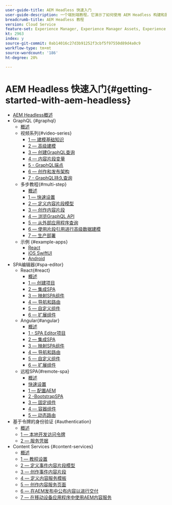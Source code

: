 ```yaml
---
user-guide-title: AEM Headless 快速入门
user-guide-description: 一个端到端教程，它演示了如何使用 AEM Headless 构建和展示内容。
breadcrumb-title: AEM Headless 教程
version: Cloud Service
feature-set: Experience Manager, Experience Manager Assets, Experience Manager Sites
kt: 2963
index: y
source-git-commit: 0ab14016c27d3b91252f3cbf5f97550d89d4a0c9
workflow-type: tm+mt
source-wordcount: '186'
ht-degree: 20%

---
```



# AEM Headless 快速入门{#getting-started-with-aem-headless}

+ [AEM Headless概述](./overview.md)
+ GraphQL {#graphql}
   + [概述](./graphql/overview.md)
   + 视频系列{#video-series}
      + [1 — 建模基础知识](./graphql/video-series/modeling-basics.md)
      + [2 — 高级建模](./graphql/video-series/advanced-modeling.md)
      + [3 — 创建GraphQL查询](./graphql/video-series/creating-graphql-queries.md)
      + [4 — 内容片段变量](./graphql/video-series/content-fragment-variations.md)
      + [5 - GraphQL端点](./graphql/video-series/graphql-endpoints.md)
      + [6 — 创作和发布架构](./graphql/video-series/author-publish-architecture.md)
      + [7 - GraphQL持久查询](./graphql/video-series/graphql-persisted-queries.md)
   + 多步教程{#multi-step}
      + [概述](./graphql/multi-step/overview.md)
      + [1 — 快速设置](./graphql/multi-step/setup.md)
      + [2 — 定义内容片段模型](./graphql/multi-step/content-fragment-models.md)
      + [3 — 创作内容片段](./graphql/multi-step/author-content-fragments.md)
      + [4 — 浏览GraphQL API](./graphql/multi-step/explore-graphql-api.md)
      + [5 — 从外部应用程序查询](./graphql/multi-step/graphql-and-external-app.md)
      + [6 — 使用片段引用进行高级数据建模](./graphql/multi-step/fragment-references.md)
      + [7 — 生产部署](./graphql/multi-step/production-deployment.md)
   + 示例 {#example-apps}
      + [React](./graphql/example-apps/react-app.md)
      + [iOS SwiftUI](./graphql/example-apps/ios-swiftui-app.md)
      + [Android](./graphql/example-apps/android-app.md)
+ SPA编辑器{#spa-editor}
   + React{#react}
      + [概述](./spa-editor/react/overview.md)
      + [1 — 创建项目](./spa-editor/react/create-project.md)
      + [2 — 集成SPA](./spa-editor/react/integrate-spa.md)
      + [3 — 映射SPA组件](./spa-editor/react/map-components.md)
      + [4 — 导航和路由](./spa-editor/react/navigation-routing.md)
      + [5 — 自定义组件](./spa-editor/react/custom-component.md)
      + [6 — 扩展组件](./spa-editor/react/extend-component.md)
   + Angular{#angular}
      + [概述](./spa-editor/angular/overview.md)
      + [1 - SPA Editor项目](./spa-editor/angular/create-project.md)
      + [2 — 集成SPA](./spa-editor/angular/integrate-spa.md)
      + [3 — 映射SPA组件](./spa-editor/angular/map-components.md)
      + [4 — 导航和路由](./spa-editor/angular/navigation-routing.md)
      + [5 — 自定义组件](./spa-editor/angular/custom-component.md)
      + [6 — 扩展组件](./spa-editor/angular/extend-component.md)
   + 远程SPA{#remote-spa}
      + [概述](./spa-editor/remote-spa/overview.md)
      + [快速设置](./spa-editor/remote-spa/quick-setup.md)
      + [1 — 配置AEM](./spa-editor/remote-spa/aem-configure.md)
      + [2 -BootstrapSPA](./spa-editor/remote-spa/spa-bootstrap.md)
      + [3 — 固定组件](./spa-editor/remote-spa/spa-fixed-component.md)
      + [4 — 容器组件](./spa-editor/remote-spa/spa-container-component.md)
      + [5 — 动态路由](./spa-editor/remote-spa/spa-dynamic-routes.md)
+ 基于令牌的身份验证 {#authentication}
   + [概述](./authentication/overview.md)
   + [1 — 本地开发访问令牌](./authentication/local-development-access-token.md)
   + [2 — 服务凭据](./authentication/service-credentials.md)
+ Content Services {#content-services}
   + [概述](./content-services/overview.md)
   + [1 — 教程设置](./content-services/chapter-1.md)
   + [2 — 定义事件内容片段模型](./content-services/chapter-2.md)
   + [3 — 创作事件内容片段](./content-services/chapter-3.md)
   + [4 — 定义内容服务模板](./content-services/chapter-4.md)
   + [5 — 创作内容服务页面](./content-services/chapter-5.md)
   + [6 — 在AEM发布中公布内容以进行交付](./content-services/chapter-6.md)
   + [7 — 在移动设备应用程序中使用AEM内容服务](./content-services/chapter-7.md)
